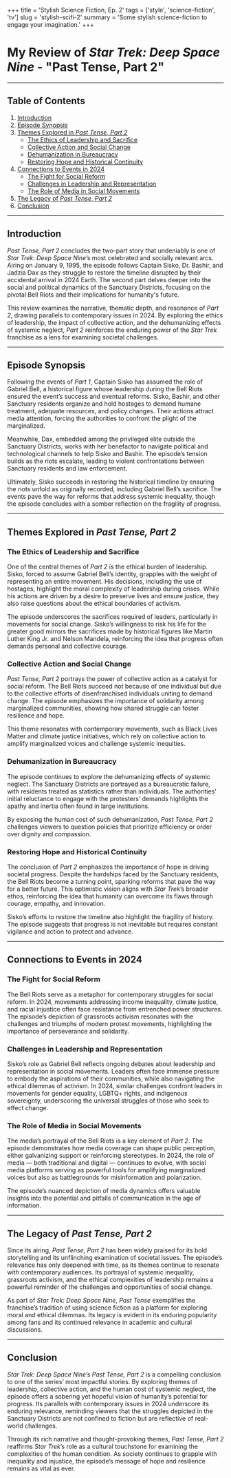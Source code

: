 +++
title = 'Stylish Science Fiction, Ep. 2'
tags = ['style', 'science-fiction', 'tv']
slug =  'stylish-scifi-2'
summary = 'Some stylish science-fiction to engage your imagination.' 
+++

# My Review of *Star Trek: Deep Space Nine* - "Past Tense, Part 2"

---

## Table of Contents

1. [Introduction](#introduction)
2. [Episode Synopsis](#episode-synopsis)
3. [Themes Explored in *Past Tense, Part 2*](#themes-explored-in-past-tense-part-2)
   - [The Ethics of Leadership and Sacrifice](#the-ethics-of-leadership-and-sacrifice)
   - [Collective Action and Social Change](#collective-action-and-social-change)
   - [Dehumanization in Bureaucracy](#dehumanization-in-bureaucracy)
   - [Restoring Hope and Historical Continuity](#restoring-hope-and-historical-continuity)
4. [Connections to Events in 2024](#connections-to-events-in-2024)
   - [The Fight for Social Reform](#the-fight-for-social-reform)
   - [Challenges in Leadership and Representation](#challenges-in-leadership-and-representation)
   - [The Role of Media in Social Movements](#the-role-of-media-in-social-movements)
5. [The Legacy of *Past Tense, Part 2*](#the-legacy-of-past-tense-part-2)
6. [Conclusion](#conclusion)

---

## Introduction

*Past Tense, Part 2* concludes the two-part story that undeniably is one of *Star Trek: Deep Space Nine*’s most celebrated and socially relevant arcs. Airing on January 9, 1995, the episode follows Captain Sisko, Dr. Bashir, and Jadzia Dax as they struggle to restore the timeline disrupted by their accidental arrival in 2024 Earth. The second part delves deeper into the social and political dynamics of the Sanctuary Districts, focusing on the pivotal Bell Riots and their implications for humanity's future.

This review examines the narrative, thematic depth, and resonance of *Part 2*, drawing parallels to contemporary issues in 2024. By exploring the ethics of leadership, the impact of collective action, and the dehumanizing effects of systemic neglect, *Part 2* reinforces the enduring power of the *Star Trek* franchise as a lens for examining societal challenges.

---

## Episode Synopsis

Following the events of *Part 1*, Captain Sisko has assumed the role of Gabriel Bell, a historical figure whose leadership during the Bell Riots ensured the event’s success and eventual reforms. Sisko, Bashir, and other Sanctuary residents organize and hold hostages to demand humane treatment, adequate resources, and policy changes. Their actions attract media attention, forcing the authorities to confront the plight of the marginalized.

Meanwhile, Dax, embedded among the privileged elite outside the Sanctuary Districts, works with her benefactor to navigate political and technological channels to help Sisko and Bashir. The episode’s tension builds as the riots escalate, leading to violent confrontations between Sanctuary residents and law enforcement.

Ultimately, Sisko succeeds in restoring the historical timeline by ensuring the riots unfold as originally recorded, including Gabriel Bell’s sacrifice. The events pave the way for reforms that address systemic inequality, though the episode concludes with a somber reflection on the fragility of progress.

---

## Themes Explored in *Past Tense, Part 2*

### The Ethics of Leadership and Sacrifice

One of the central themes of *Part 2* is the ethical burden of leadership. Sisko, forced to assume Gabriel Bell’s identity, grapples with the weight of representing an entire movement. His decisions, including the use of hostages, highlight the moral complexity of leadership during crises. While his actions are driven by a desire to preserve lives and ensure justice, they also raise questions about the ethical boundaries of activism.

The episode underscores the sacrifices required of leaders, particularly in movements for social change. Sisko’s willingness to risk his life for the greater good mirrors the sacrifices made by historical figures like Martin Luther King Jr. and Nelson Mandela, reinforcing the idea that progress often demands personal and collective courage.

### Collective Action and Social Change

*Past Tense, Part 2* portrays the power of collective action as a catalyst for social reform. The Bell Riots succeed not because of one individual but due to the collective efforts of disenfranchised individuals uniting to demand change. The episode emphasizes the importance of solidarity among marginalized communities, showing how shared struggle can foster resilience and hope.

This theme resonates with contemporary movements, such as Black Lives Matter and climate justice initiatives, which rely on collective action to amplify marginalized voices and challenge systemic inequities.

### Dehumanization in Bureaucracy

The episode continues to explore the dehumanizing effects of systemic neglect. The Sanctuary Districts are portrayed as a bureaucratic failure, with residents treated as statistics rather than individuals. The authorities’ initial reluctance to engage with the protesters’ demands highlights the apathy and inertia often found in large institutions.

By exposing the human cost of such dehumanization, *Past Tense, Part 2* challenges viewers to question policies that prioritize efficiency or order over dignity and compassion.

### Restoring Hope and Historical Continuity

The conclusion of *Part 2* emphasizes the importance of hope in driving societal progress. Despite the hardships faced by the Sanctuary residents, the Bell Riots become a turning point, sparking reforms that pave the way for a better future. This optimistic vision aligns with *Star Trek*’s broader ethos, reinforcing the idea that humanity can overcome its flaws through courage, empathy, and innovation.

Sisko’s efforts to restore the timeline also highlight the fragility of history. The episode suggests that progress is not inevitable but requires constant vigilance and action to protect and advance.

---

## Connections to Events in 2024

### The Fight for Social Reform

The Bell Riots serve as a metaphor for contemporary struggles for social reform. In 2024, movements addressing income inequality, climate justice, and racial injustice often face resistance from entrenched power structures. The episode’s depiction of grassroots activism resonates with the challenges and triumphs of modern protest movements, highlighting the importance of perseverance and solidarity.

### Challenges in Leadership and Representation

Sisko’s role as Gabriel Bell reflects ongoing debates about leadership and representation in social movements. Leaders often face immense pressure to embody the aspirations of their communities, while also navigating the ethical dilemmas of activism. In 2024, similar challenges confront leaders in movements for gender equality, LGBTQ+ rights, and indigenous sovereignty, underscoring the universal struggles of those who seek to effect change.

### The Role of Media in Social Movements

The media’s portrayal of the Bell Riots is a key element of *Part 2*. The episode demonstrates how media coverage can shape public perception, either galvanizing support or reinforcing stereotypes. In 2024, the role of media — both traditional and digital — continues to evolve, with social media platforms serving as powerful tools for amplifying marginalized voices but also as battlegrounds for misinformation and polarization.

The episode’s nuanced depiction of media dynamics offers valuable insights into the potential and pitfalls of communication in the age of information.

---

## The Legacy of *Past Tense, Part 2*

Since its airing, *Past Tense, Part 2* has been widely praised for its bold storytelling and its unflinching examination of societal issues. The episode’s relevance has only deepened with time, as its themes continue to resonate with contemporary audiences. Its portrayal of systemic inequality, grassroots activism, and the ethical complexities of leadership remains a powerful reminder of the challenges and opportunities of social change.

As part of *Star Trek: Deep Space Nine*, *Past Tense* exemplifies the franchise’s tradition of using science fiction as a platform for exploring moral and ethical dilemmas. Its legacy is evident in its enduring popularity among fans and its continued relevance in academic and cultural discussions.

---

## Conclusion

*Star Trek: Deep Space Nine*’s *Past Tense, Part 2* is a compelling conclusion to one of the series’ most impactful stories. By exploring themes of leadership, collective action, and the human cost of systemic neglect, the episode offers a sobering yet hopeful vision of humanity’s potential for progress. Its parallels with contemporary issues in 2024 underscore its enduring relevance, reminding viewers that the struggles depicted in the Sanctuary Districts are not confined to fiction but are reflective of real-world challenges.

Through its rich narrative and thought-provoking themes, *Past Tense, Part 2* reaffirms *Star Trek*’s role as a cultural touchstone for examining the complexities of the human condition. As society continues to grapple with inequality and injustice, the episode’s message of hope and resilience remains as vital as ever.